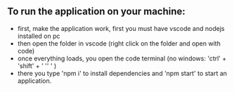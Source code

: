## To run the application on your machine:

- first, make the application work, first you must have vscode and nodejs installed on pc
- then open the folder in vscode (right click on the folder and open with code)
- once everything loads, you open the code terminal (no windows: 'ctrl' + 'shift' + ' '' ' )
- there you type 'npm i' to install dependencies and 'npm start' to start an application.
